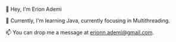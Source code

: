 👋 Hey, I'm Erion Ademi

🌱 Currently, I'm learning Java, currently focusing in Multithreading. 

📫 You can drop me a message at erionn.ademi@gmail.com.




<!---
Erion14/Erion14 is a ✨ special ✨ repository because its `README.md` (this file) appears on your GitHub profile.
You can click the Preview link to take a look at your changes.
--->
